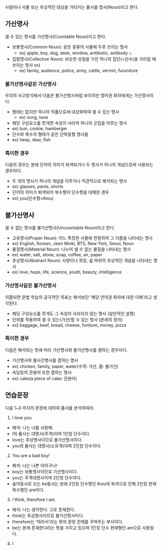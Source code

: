 사람이나 사물 또는 추상적인 대상을 가리키는 품사를 명사(Noun)라고 한다.


## 가산명사
셀 수 있는 명사를 가산명사(Countable Noun)라고 한다.

* 보통명사(Common Noun): 같은 종류의 사물에 두루 쓰이는 명사 
  * ex) apple, boy, dog, desk, window, antibiotic, antibody ㄴ
* 집합명사(Collective Noun): 비슷한 성질을 가진 하나의 집단(=단수)을 가리킬 때 쓰이는 명사 ex)
  * ex) family, audience, police, army, cattle, vermin, furuniture

### 불가산명사같은 가산명사
우리의 사고방식에서 다음은 불가산명사처럼 보이지만 영어권 화자에게는 가산명사이다.

* 형태는 없지만 하나의 작품으로써 대상화하여 셀 수 있는 명사
  * ex) song, tune
* 해당 구성요소를 쪼개면 속성이 사라져 하나의 군집을 이루는 명사
 * ex) bun, cookie, hamberger
* 단수와 복수의 형태가 같은 단복동형 명사들
 * ex) heep, dear, fish

### 특이한 경우
다음의 경우는 본래 단어의 의미가 퇴색되거나 두 명사가 하나의 개념으로써 사용되는 경우이다.

* 두 개의 명사가 하나의 개념을 이루거나 직관적으로 해석되는 명사
 * ex) glasses, pants, shorts
* 단어의 의미가 퇴색되어 복수형이 단수형을 대체한 경우 
 * ex) you(단수형=thou)

## 불가산명사
셀 수 없는 명사를 불가산명사(Uncountable Noun)라고 한다.

* 고유명사(Proper Noun): 어느 특정한 사물에 한정하여 그 이름을 나타내는 명사
 * ex) English, Korean, Jeon Minki, BTS, New York, Seoul, Noun
* 물질명사(Material Noun): 나누어 셀 수 없는 물질을 나타내는 명사
 * ex) water, salt, stone, soap, coffee, air, paper
* 추상명사(Abstract Noun): 사랑이나 희망, 삶 따위의 추상적인 개념을 나타내는 명사
 * ex) love, hope, life, science, youth, beauty, intelligence

### 가산명사같은 불가산명사
이쯤되면 문법 학습의 궁극적인 목표는 해석보단 '해당 언어권 화자에 대한 이해'라고 생각된다.

* 해당 구성요소를 쪼개도 그 속성이 사라지지 않는 명사 (일반적인 설명)
* 단위를 적용하여 셀 수 있는(가산)할 수 있는 명사 (본래의 정의)
 * ex) baggage, beef, bread, cheese, funiture, money, pizza

### 특이한 경우
다음은 해석되는 뜻에 따라 가산명사와 불가산명사를 겸하는 경우이다.

* 가산명사와 불사간명사를 겸하는 명사
 * ex) chicken, family, paper, water(수역: 가산, 물: 불가산)
* 속담등의 관용어 또한 겸하는 명사
 * ex) cake(a piece of cake: 관용어)

## 연습문장
다음 1~3 까지의 문장에 대하여 품사를 분석하여라.

1. I love you.
 * 해석: 나는 너를 사랑해.
 * I의 품사는 대명사(주격)이며 1인칭 단수이다.
 * love는 추상명사이므로 불가산명사이다.
 * you의 품사는 대명사(소유격)이며 2인칭 단수이다. 
2. You are a bad boy!
 * 해석: 너는 나쁜 아이구나!
 * boy는 보통명사이므로 가산명사이다.
 * you는 주격대명사이며 2인칭 단수이다.
 * 술어동사로 오는 be동사는 본래 2인칭 단수형인 thou의 퇴색으로 인해 2인칭 현재 복수형인 are이다.
3. I think, therefore I am.
 * 해석: 나는 생각한다. 고로 존재한다.
 * think는 추상명사이므로 불가산명사이다.
 * therefore는 '따라서'라는 뜻의 문장 전체를 꾸며주는 부사이다.
 * be는 본래 존재한다라는 뜻을 가지고 있으며 1인칭 단수 현재형인 am으로 사용됬다. 
4. I
